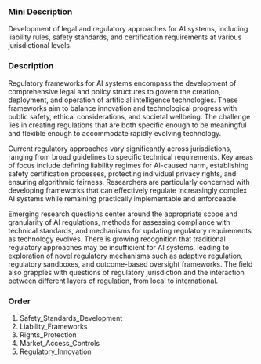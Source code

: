### Mini Description

Development of legal and regulatory approaches for AI systems, including liability rules, safety standards, and certification requirements at various jurisdictional levels.

### Description

Regulatory frameworks for AI systems encompass the development of comprehensive legal and policy structures to govern the creation, deployment, and operation of artificial intelligence technologies. These frameworks aim to balance innovation and technological progress with public safety, ethical considerations, and societal wellbeing. The challenge lies in creating regulations that are both specific enough to be meaningful and flexible enough to accommodate rapidly evolving technology.

Current regulatory approaches vary significantly across jurisdictions, ranging from broad guidelines to specific technical requirements. Key areas of focus include defining liability regimes for AI-caused harm, establishing safety certification processes, protecting individual privacy rights, and ensuring algorithmic fairness. Researchers are particularly concerned with developing frameworks that can effectively regulate increasingly complex AI systems while remaining practically implementable and enforceable.

Emerging research questions center around the appropriate scope and granularity of AI regulations, methods for assessing compliance with technical standards, and mechanisms for updating regulatory requirements as technology evolves. There is growing recognition that traditional regulatory approaches may be insufficient for AI systems, leading to exploration of novel regulatory mechanisms such as adaptive regulation, regulatory sandboxes, and outcome-based oversight frameworks. The field also grapples with questions of regulatory jurisdiction and the interaction between different layers of regulation, from local to international.

### Order

1. Safety_Standards_Development
2. Liability_Frameworks
3. Rights_Protection
4. Market_Access_Controls
5. Regulatory_Innovation
